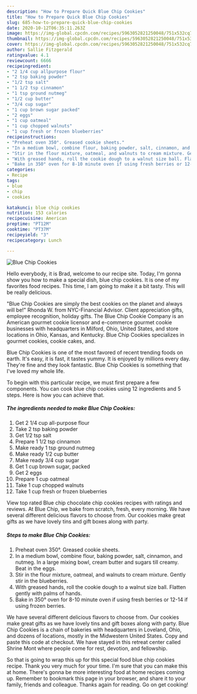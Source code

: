 ```yaml
---
description: "How to Prepare Quick Blue Chip Cookies"
title: "How to Prepare Quick Blue Chip Cookies"
slug: 685-how-to-prepare-quick-blue-chip-cookies
date: 2020-10-12T06:35:11.263Z
image: https://img-global.cpcdn.com/recipes/5963052821250048/751x532cq70/blue-chip-cookies-recipe-main-photo.jpg
thumbnail: https://img-global.cpcdn.com/recipes/5963052821250048/751x532cq70/blue-chip-cookies-recipe-main-photo.jpg
cover: https://img-global.cpcdn.com/recipes/5963052821250048/751x532cq70/blue-chip-cookies-recipe-main-photo.jpg
author: Sallie Fitzgerald
ratingvalue: 4.1
reviewcount: 6666
recipeingredient:
- "2 1/4 cup allpurpose flour"
- "2 tsp baking powder"
- "1/2 tsp salt"
- "1 1/2 tsp cinnamon"
- "1 tsp ground nutmeg"
- "1/2 cup butter"
- "3/4 cup sugar"
- "1 cup brown sugar packed"
- "2 eggs"
- "1 cup oatmeal"
- "1 cup chopped walnuts"
- "1 cup fresh or frozen blueberries"
recipeinstructions:
- "Preheat oven 350°. Greased cookie sheets."
- "In a medium bowl, combine flour, baking powder, salt, cinnamon, and nutmeg. In a large mixing bowl, cream butter and sugars till creamy. Beat in the eggs."
- "Stir in the flour mixture, oatmeal, and walnuts to cream mixture. Gently stir in the blueberries."
- "With greased hands, roll the cookie dough to a walnut size ball. Flatten gently with palms of hands."
- "Bake in 350° oven for 8-10 minute oven if using fresh berries or 12-14 if using frozen berries."
categories:
- Recipe
tags:
- blue
- chip
- cookies

katakunci: blue chip cookies 
nutrition: 153 calories
recipecuisine: American
preptime: "PT12M"
cooktime: "PT37M"
recipeyield: "3"
recipecategory: Lunch

---
```



![Blue Chip Cookies](https://img-global.cpcdn.com/recipes/5963052821250048/751x532cq70/blue-chip-cookies-recipe-main-photo.jpg)

Hello everybody, it is Brad, welcome to our recipe site. Today, I'm gonna show you how to make a special dish, blue chip cookies. It is one of my favorites food recipes. This time, I am going to make it a bit tasty. This will be really delicious.

&#34;Blue Chip Cookies are simply the best cookies on the planet and always will be!&#34; Rhonda W. from NYC-Financial Advisor. Client appreciation gifts, employee recognition, holiday gifts. The Blue Chip Cookie Company is an American gourmet cookie licensor and e-commerce gourmet cookie businesses with headquarters in Milford, Ohio, United States, and store locations in Ohio, Kansas, and Kentucky. Blue Chip Cookies specializes in gourmet cookies, cookie cakes, and.

Blue Chip Cookies is one of the most favored of recent trending foods on earth. It's easy, it is fast, it tastes yummy. It is enjoyed by millions every day. They're fine and they look fantastic. Blue Chip Cookies is something that I've loved my whole life.


To begin with this particular recipe, we must first prepare a few components. You can cook blue chip cookies using 12 ingredients and 5 steps. Here is how you can achieve that.

<!--inarticleads1-->

##### The ingredients needed to make Blue Chip Cookies:

1. Get 2 1/4 cup all-purpose flour
1. Take 2 tsp baking powder
1. Get 1/2 tsp salt
1. Prepare 1 1/2 tsp cinnamon
1. Make ready 1 tsp ground nutmeg
1. Make ready 1/2 cup butter
1. Make ready 3/4 cup sugar
1. Get 1 cup brown sugar, packed
1. Get 2 eggs
1. Prepare 1 cup oatmeal
1. Take 1 cup chopped walnuts
1. Take 1 cup fresh or frozen blueberries


View top rated Blue chip chocolate chip cookies recipes with ratings and reviews. At Blue Chip, we bake from scratch, fresh, every morning. We have several different delicious flavors to choose from. Our cookies make great gifts as we have lovely tins and gift boxes along with party. 

<!--inarticleads2-->

##### Steps to make Blue Chip Cookies:

1. Preheat oven 350°. Greased cookie sheets.
1. In a medium bowl, combine flour, baking powder, salt, cinnamon, and nutmeg. In a large mixing bowl, cream butter and sugars till creamy. Beat in the eggs.
1. Stir in the flour mixture, oatmeal, and walnuts to cream mixture. Gently stir in the blueberries.
1. With greased hands, roll the cookie dough to a walnut size ball. Flatten gently with palms of hands.
1. Bake in 350° oven for 8-10 minute oven if using fresh berries or 12-14 if using frozen berries.


We have several different delicious flavors to choose from. Our cookies make great gifts as we have lovely tins and gift boxes along with party. Blue Chip Cookies is a chain of bakeries with headquarters in Loveland, Ohio, and dozens of locations, mostly in the Midwestern United States. Copy and paste this code at checkout. We have stayed in this retreat center called Shrine Mont where people come for rest, devotion, and fellowship. 

So that is going to wrap this up for this special food blue chip cookies recipe. Thank you very much for your time. I'm sure that you can make this at home. There's gonna be more interesting food at home recipes coming up. Remember to bookmark this page in your browser, and share it to your family, friends and colleague. Thanks again for reading. Go on get cooking!
